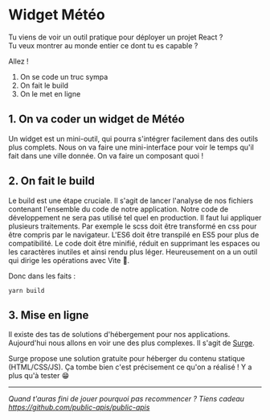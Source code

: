# Widget Météo 

Tu viens de voir un outil pratique pour déployer un projet React ?  
Tu veux montrer au monde entier ce dont tu es capable ?

Allez !

1. On se code un truc sympa
2. On fait le build
3. On le met en ligne

## 1. On va coder un widget de Météo

Un widget est un mini-outil, qui pourra s'intégrer facilement dans des outils plus complets. Nous on va faire une mini-interface pour voir le temps qu'il fait dans une ville donnée. On va faire un composant quoi !

## 2. On fait le build

Le build est une étape cruciale. Il s'agit de lancer l'analyse de nos fichiers contenant l'ensemble du code de notre application. Notre code de développement ne sera pas utilisé tel quel en production. Il faut lui appliquer plusieurs traitements. Par exemple le scss doit être transformé en css pour être compris par le navigateur. L'ES6 doit être transpilé en ES5 pour plus de compatibilité. Le code doit être minifié, réduit en supprimant les espaces ou les caractères inutiles et ainsi rendu plus léger. Heureusement on a un outil qui dirige les opérations avec Vite :tada:.

Donc dans les faits :
```
yarn build
```


## 3. Mise en ligne

Il existe des tas de solutions d'hébergement pour nos applications. Aujourd'hui nous allons en voir une des plus complexes. Il s'agit de [Surge](https://surge.sh/).

Surge propose une solution gratuite pour héberger du contenu statique (HTML/CSS/JS). Ça tombe bien c'est précisement ce qu'on a réalisé ! Y a plus qu'à tester 😁

---

_Quand t'auras fini de jouer pourquoi pas recommencer ? Tiens cadeau https://github.com/public-apis/public-apis_
